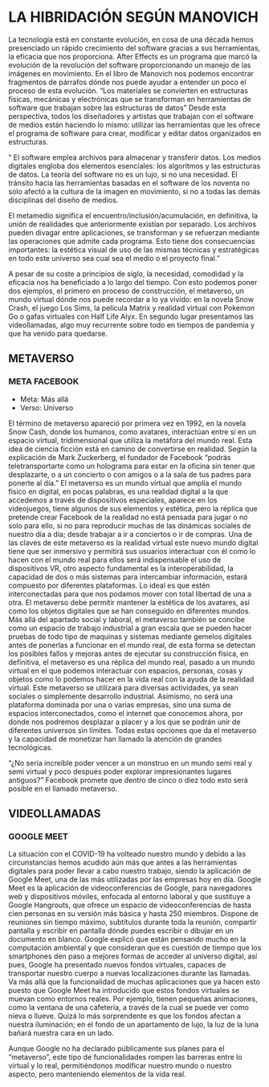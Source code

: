 # LA HIBRIDACIÓN SEGÚN MANOVICH

La tecnología está en constante evolución, en cosa de una década hemos presenciado un rápido crecimiento del software gracias a sus herramientas, la eficacia que nos proporciona. After Effects es un programa que marcó la evolución de la revolución del software proporcionando un manejo de las imágenes en movimiento. 
En el libro de Manovich nos podemos encontrar fragmentos de párrafos dónde nos puede ayudar a entender un poco el proceso de esta evolución.
“Los materiales se convierten en estructuras físicas, mecánicas y electrónicas que se transforman en herramientas de software que trabajan sobre las estructuras de datos”
Desde esta perspectiva, todos los diseñadores y artistas que trabajan con el software de medios están haciendo lo mismo: utilizar las herramientas que les ofrece el programa de software para crear, modificar y editar datos organizados en estructuras.

“ El software emplea archivos para almacenar y transferir datos.
Los medios digitales engloba dos elementos esenciales: los algoritmos y las estructuras de datos.
La teoría del software no es un lujo, si no una necesidad.
El tránsito hacia las herramientas basadas en el software de los noventa no solo afectó a la cultura de la imagen en movimiento, si no a todas las demás disciplinas del diseño de medios. 

El metamedio significa el encuentro/inclusión/acumulación, en definitiva, la unión de realidades que anteriormente existían por separado.
Los archivos pueden divagar entre aplicaciones, se transforman y se refuerzan mediante las operaciones que admite cada programa. Esto tiene dos consecuencias importantes: la estética visual de uso de las mismas técnicas y estratégicas en todo este universo sea cual sea el medio o el proyecto final.”

A pesar de su coste a principios de siglo, la necesidad, comodidad y la eficacia nos ha beneficiado a lo largo del tiempo. Con esto podemos poner dos ejemplos, el primero en proceso de construcción, el metaverso, un mundo virtual dónde nos puede recordar a lo ya vivido: en la novela Snow Crash, el juego Los Sims, la película Matrix y realidad virtual con Pokemon Go o gafas virtuales con Half Life Alyx. En segundo lugar presentamos las videollamadas, algo muy recurrente sobre todo en tiempos de pandemia y que ha venido para quedarse.



## METAVERSO
### META FACEBOOK

- Meta: Más allá
- Verso: Universo

El término de metaverso apareció por primera vez en 1992, en la novela Snow Cash, donde los humanos, como avatares, interactúan entre sí en un espacio virtual, tridimensional que utiliza la metáfora del mundo real. Esta idea de ciencia ficción está en camino de convertirse en realidad.
Según la explicación de Mark Zuckerberg, el fundador de Facebook “podrás teletransportarte como un holograma para estar en la oficina sin tener que desplazarte, o a un concierto o con amigos o a la sala de tus padres para ponerte al día.”
El metaverso es un mundo virtual que amplía el mundo físico en digital, en pocas palabras, es una realidad digital a la que accedemos a través de dispositivos especiales, aparece en los videojuegos, tiene algunos de sus elementos y estética, pero la réplica que pretende crear Facebook de la realidad no está pensada para jugar o no solo para ello, si no para reproducir muchas de las dinámicas sociales de nuestro día a día; desde trabajar a ir a conciertos o ir de compras.
Una de las claves de este metaverso es la realidad virtual este nuevo mundo digital tiene que ser inmersivo y permitirá sus usuarios interactuar con él como lo hacen con el mundo real para ellos será indispensable el uso de dispositivos VR, otro aspecto fundamental es la interoperabilidad, la capacidad de dos o más sistemas para intercambiar información, estará compuesto por diferentes plataformas. Lo ideal es que estén interconectadas para que nos podamos mover con total libertad de una a otra.  El metaverso debe permitir mantener la estética de los avatares, así como los objetos digitales que se han conseguido en diferentes mundos.
Más allá del apartado social y laboral, el metaverso también se concibe como un espacio de trabajo industrial a gran escala que se pueden hacer pruebas de todo tipo de maquinas y sistemas mediante gemelos digitales antes de ponerlas a funcionar en el mundo real, de esta forma se detectan los posibles fallos y mejoras antes de ejecutar su construcción física, en definitiva, el metaverso es una réplica del mundo real, pasado a un mundo virtual en el que podemos interactuar con espacios, personas, cosas y objetos como lo podemos hacer en la vida real con la ayuda de la realidad virtual. Este metaverso se utilizará para diversas actividades, ya sean sociales o simplemente desarrollo industrial. Asimismo, no será una plataforma dominada por una o varias empresas, sino una suma de espacios interconectados, como el internet que conocemos ahora, por donde nos podremos desplazar a placer y a los que se podrán unir de diferentes universos sin límites.
Todas estas opciones que da el metaverso y la capacidad de monetizar han llamado la atención de grandes tecnológicas.

“¿No sería increíble poder vencer a un monstruo en un mundo semi real y semi virtual y poco después poder explorar impresionantes lugares antiguos?”  Facebook promete que dentro de cinco o diez todo esto será posible en el llamado metaverso.

## VIDEOLLAMADAS
### GOOGLE MEET
La situación con el COVID-19 ha volteado nuestro mundo y debido a las circunstancias hemos acudido aún más que antes a las herramientas digitales para poder llevar a cabo nuestro trabajo, siendo la aplicación de Google Meet, una de las más utilizadas por las empresas hoy en día.
Google Meet es la aplicación de videoconferencias de Google, para navegadores web y dispositivos móviles, enfocada al entorno laboral y que sustituye a Google Hangrouts, que ofrece un espacio de videoconferencias de hasta cien personas en su versión más básica y hasta 250 miembros. Dispone de reuniones sin tiempo máximo, subtítulos durante toda la reunión, compartir pantalla y escribir en pantalla dónde puedes escribir o dibujar en un documento en blanco.
Google explicó que están pensando mucho en la computación ambiental y que consideran que es cuestión de tiempo que los smartphones den paso a mejores formas de acceder al universo digital, así pues, Google ha presentado nuevos fondos virtuales, capaces de transportar nuestro cuerpo a nuevas localizaciones durante las llamadas. Va más allá que la funcionalidad de muchas aplicaciones que ya hacen esto puesto que Google Meet ha introducido que estos fondos virtuales se muevan como entornos reales. Por ejemplo, tienen pequeñas animaciones, como la ventana de una cafetería, a través de la cual se puede ver como nieva o llueve. Quizá lo más sorprendente es que los fondos afectan a nuestra iluminación; en el fondo de un apartamento de lujo, la luz de la luna bañará nuestra cara en un lado.

Aunque Google no ha declarado públicamente sus planes para el “metaverso”, este tipo de funcionalidades rompen las barreras entre lo virtual y lo real, permitiéndonos modificar nuestro mundo o nuestro aspecto, pero manteniendo elementos de la vida real.

